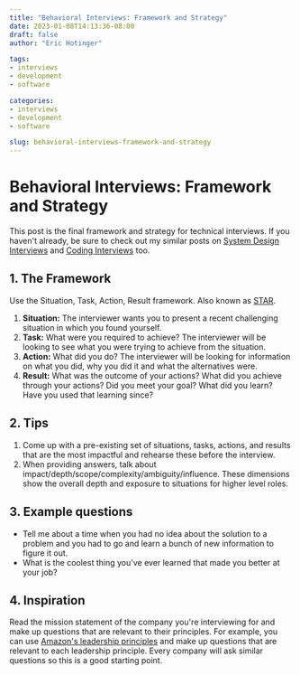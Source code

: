 ```yaml
---
title: "Behavioral Interviews: Framework and Strategy"
date: 2023-01-08T14:13:36-08:00
draft: false
author: "Eric Hotinger"

tags:
- interviews
- development
- software

categories:
- interviews
- development
- software

slug: behavioral-interviews-framework-and-strategy
---
```


# Behavioral Interviews: Framework and Strategy

This post is the final framework and strategy for technical interviews. If you haven't already, be sure to check out my similar posts on [System Design Interviews](https://ehotinger.com/blog/system-design-interviews-framework-and-strategy/) and [Coding Interviews](https://ehotinger.com/blog/coding-interviews-framework-and-strategy/) too.

## 1. The Framework

Use the Situation, Task, Action, Result framework. Also known as [STAR](https://en.wikipedia.org/wiki/Situation,_task,_action,_result).

1. **Situation:** The interviewer wants you to present a recent challenging situation in which you found yourself.
2. **Task:** What were you required to achieve? The interviewer will be looking to see what you were trying to achieve from the situation.
3. **Action:** What did you do? The interviewer will be looking for information on what you did, why you did it and what the alternatives were.
4. **Result:** What was the outcome of your actions? What did you achieve through your actions? Did you meet your goal? What did you learn? Have you used that learning since?

## 2. Tips

1. Come up with a pre-existing set of situations, tasks, actions, and results that are the most impactful and rehearse these before the interview.
2. When providing answers, talk about impact/depth/scope/complexity/ambiguity/influence. These dimensions show the overall depth and exposure to situations for higher level roles.

## 3. Example questions

- Tell me about a time when you had no idea about the solution to a problem and you had to go and learn a bunch of new information to figure it out.
- What is the coolest thing you've ever learned that made you better at your job?

## 4. Inspiration

Read the mission statement of the company you're interviewing for and make up questions that are relevant to their principles. For example, you can use [Amazon's leadership principles](https://www.amazon.jobs/content/en/our-workplace/leadership-principles) and make up questions that are relevant to each leadership principle. Every company will ask similar questions so this is a good starting point.